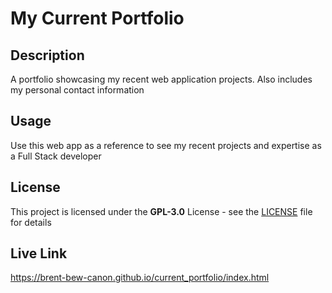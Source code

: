 # My Current Portfolio

## Description
A portfolio showcasing my recent web application projects. Also includes my personal contact information


## Usage
Use this web app as a reference to see my recent projects and expertise as a Full Stack developer


## License
This project is licensed under the  **GPL-3.0** License - see the [LICENSE](LICENSE) file for details


## Live Link
https://brent-bew-canon.github.io/current_portfolio/index.html